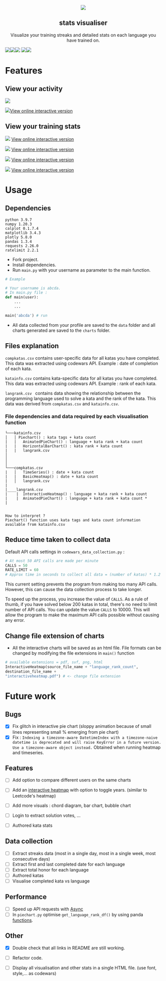 <p align="center">
<img src="codewarslogo.png" class="center">
 <h2 align="center"> stats visualiser</h2>
 <p align="center">Visualize your training streaks and detailed stats on each language you have trained on. </p>
</p>


<img src = "https://img.shields.io/badge/codewars%20API-v1-green"><img src="https://img.shields.io/badge/Python-3.9.7-orange"><img src = "https://img.shields.io/badge/Panda-1.3.3-blue"> <img src = "https://img.shields.io/badge/MatPlotLib-3.4.3-yellowgreen"><img src = "https://img.shields.io/badge/Plotly-5.8.0-lightgrey">



# Features #
## View  your activity ##
![](charts/samplebasicheatmap1.png)

![](charts/sampletimeseries.png)[View online interactive version](https://creme332.github.io/interactive/codewars/timeseries/)

## View your training stats ##
![](charts/sampleheatmap2.png)
[View online interactive version](https://creme332.github.io/interactive/codewars/heatmap/)

![](charts/samplepie1.png)
[View online interactive version](https://creme332.github.io/interactive/codewars/pie1/)

![](charts/samplebarchart.png)
[View online interactive version](https://creme332.github.io/interactive/codewars/barchart/)

![](charts/samplepie2.png)
[View online interactive version](https://creme332.github.io/interactive/codewars/pie2/)


# Usage # 

## Dependencies ##
```
python 3.9.7
numpy 1.20.3
calplot 0.1.7.4
matplotlib 3.4.3 
plotly 5.8.0
pandas 1.3.4
requests 2.26.0
ratelimit 2.2.1
```
- Fork project.
- Install dependencies.
- Run `main.py` with your username as parameter to the main function. 
```python
# Example 

# Your username is abcda.
# In main.py file :
def main(user):
    ...
    ...

main('abcda') # run

```
- All data collected from your profile are saved to the `data` folder and all charts generated are saved to the `charts` folder. 

## Files explanation

`compkatas.csv` contains user-specific data for all katas you have completed. This data was extracted using codewars API.
Example : date of completion of each kata.

`katainfo.csv` contains kata-specific data for all katas you have completed. This data was extracted using codewars API. 
Example : rank of each kata.

`langrank.csv ` contains data showing the relationship between the programming language used to solve a kata and the rank of the kata. This data was derived from `compkatas.csv` and `katainfo.csv`.

### File dependencies and data required by each visualisation function
```
└───katainfo.csv
│   │ Piechart() : kata tags + kata count 
|   |   AnimatedPieChart() : language + kata rank + kata count 
|   |   HorizontalBarChart() : kata rank + kata count
|   |   langrank.csv 
│   
│    
│   
└───compkatas.csv
|   │   TimeSeries() : date + kata count 
|   |   BasicHeatmap() : date + kata count
|   │   langrank.csv 
|   
|____langrank.csv 
|    |  InteractiveHeatmap() : language + kata rank + kata count
|    |  AnimatedPieChart() : language + kata rank + kata count *
|    


How to interpret ? 
Piechart() function uses kata tags and kata count information available from katainfo.csv
```




## Reduce time taken to collect data ##
Default API calls settings in `codewars_data_collection.py` :
```python
# At most 50 API calls are made per minute
CALLS = 50 
RATE_LIMIT = 60
# Approx time in seconds to collect all data = (number of katas) * 1.2
```
This current setting prevents the program from  making too many API calls. However, this can cause the data collection process to take longer.

To speed up the process, you increase the value of `CALLS`. As a rule of thumb, if you have solved below 200 katas in total, there's no need to limit number of API calls. You can update the value `CALLS` to 10000. This will allow the program to make the maximum API calls possible without causing any error.

## Change file extension of charts ##
- All the interactive charts will be saved as an html file. File formats can be changed by modifying the file extensions in `main()` function 
```python
# available extensions = pdf, svf, png, html
InteractiveHeatmap(source_file_name + "language_rank_count",
destination_file_name +
"interactiveheatmap.pdf") # <- change file extension 
```
# Future work #

## Bugs
- [x] Fix glitch in interactive pie chart (sloppy animation because of small lines representing small % emerging from pie chart)
- [x] Fix  : `Indexing a timezone-aware DatetimeIndex with a timezone-naive datetime is deprecated and will raise KeyError in a future version.  Use a timezone-aware object instead.` Obtained when running heatmap and timeseries.

## Features
- [ ] Add option to compare different users on the same charts
- [ ] Add an [interactive heatmap](https://towardsdatascience.com/developing-a-timeseries-heatmap-in-python-using-plotly-fcf1d69575a3) with option to toggle years. (similar to Leetcode's heatmap) 

- [ ] Add more visuals : chord diagram, bar chart, bubble chart
- [ ] Login to extract solution votes, ...
- [ ] Authored kata stats

## Data collection
- [ ] Extract streaks data (most in a single day, most in a single week, most consecutive days)
- [ ] Extract first and last completed date for each language
- [ ]  Extract total honor for each language
- [ ] Authored katas
- [ ] Visualise completed kata vs language

## Performance
- [ ] Speed up API requests with [Async](https://www.youtube.com/watch?v=ln99aRAcRt0&ab_channel=PrettyPrinted)
- [ ] In `piechart.py` optimise `get_language_rank_df()` by using panda [functions](https://stackoverflow.com/questions/35623772/changing-structure-of-pandas-dataframe).

## Other
- [x] Double check that all links in README are still working.
- [ ] Refactor code. 
- [ ] Display all visualisation and other stats in a single HTML file. (use font, style,... as codewars)

